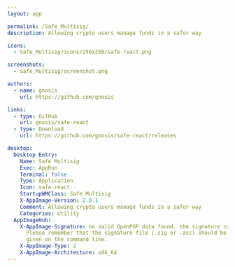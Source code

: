 ```yaml
---
layout: app

permalink: /Safe_Multisig/
description: Allowing crypto users manage funds in a safer way

icons:
  - Safe_Multisig/icons/256x256/safe-react.png

screenshots:
  - Safe_Multisig/screenshot.png

authors:
  - name: gnosis
    url: https://github.com/gnosis

links:
  - type: GitHub
    url: gnosis/safe-react
  - type: Download
    url: https://github.com/gnosis/safe-react/releases

desktop:
  Desktop Entry:
    Name: Safe Multisig
    Exec: AppRun
    Terminal: false
    Type: Application
    Icon: safe-react
    StartupWMClass: Safe Multisig
    X-AppImage-Version: 2.8.1
    Comment: Allowing crypto users manage funds in a safer way
    Categories: Utility
  AppImageHub:
    X-AppImage-Signature: no valid OpenPGP data found. the signature could not be verified.
      Please remember that the signature file (.sig or .asc) should be the first file
      given on the command line.
    X-AppImage-Type: 2
    X-AppImage-Architecture: x86_64
---
```

